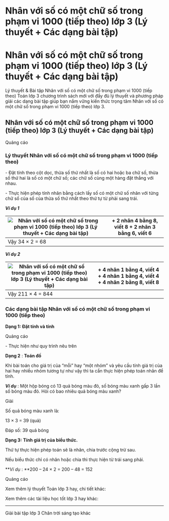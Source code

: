 # Nhân với số có một chữ số trong phạm vi 1000 (tiếp theo) lớp 3 (Lý thuyết + Các dạng bài tập)

# Nhân với số có một chữ số trong phạm vi 1000 (tiếp theo) lớp 3 (Lý thuyết + Các dạng bài tập)

Lý thuyết & Bài tập Nhân với số có một chữ số trong phạm vi 1000 (tiếp theo) Toán lớp 3 chương trình sách mới với đầy đủ lý thuyết và phương pháp giải các dạng bài tập giúp bạn nắm vững kiến thức trọng tâm Nhân với số có một chữ số trong phạm vi 1000 (tiếp theo) lớp 3.

## Nhân với số có một chữ số trong phạm vi 1000 (tiếp theo) lớp 3 (Lý thuyết + Các dạng bài tập)

Quảng cáo

### Lý thuyết Nhân với số có một chữ số trong phạm vi 1000 (tiếp theo)

\- Đặt tính theo cột dọc, thừa số thứ nhất là số có hai hoặc ba chữ số, thừa số thứ hai là số có một chữ số; các chữ số cùng một hàng đặt thẳng với nhau.

\- Thực hiện phép tính nhân bằng cách lấy số có một chữ số nhân với từng chữ số của số của thừa số thứ nhất theo thứ tự từ phải sang trái.

**_Ví dụ 1_**

![Nhân với số có một chữ số trong phạm vi 1000 \(tiếp theo\) lớp 3 \(Lý thuyết + Các dạng bài tập\)](https://vietjack.com/toan-3-ct/images/ly-thuyet-nhan-voi-so-co-mot-chu-so-trong-pham-vi-1000-tiep.PNG) |  \+ 2 nhân 4 bằng 8, viết 8 \+ 2 nhân 3 bằng 6, viết 6  
---|---  
|  Vậy 34 × 2 = 68  
  
**_Ví dụ 2_**

![Nhân với số có một chữ số trong phạm vi 1000 \(tiếp theo\) lớp 3 \(Lý thuyết + Các dạng bài tập\)](https://vietjack.com/toan-3-ct/images/ly-thuyet-nhan-voi-so-co-mot-chu-so-trong-pham-vi-1000-tiep-1.PNG) |  \+ 4 nhân 1 bằng 4, viết 4 \+ 4 nhân 1 bằng 4, viết 4 \+ 4 nhân 2 bằng 8, viết 8  
---|---  
|  Vậy 211 × 4 = 844  
  
### Các dạng bài tập Nhân với số có một chữ số trong phạm vi 1000 (tiếp theo)

**Dạng 1: Đặt tính và tính**

Quảng cáo

\- Thực hiện như quy trình nêu trên

**Dạng 2** : **Toán đố**

Khi bài toán cho giá trị của “mỗi” hay “một nhóm” và yêu cầu tính giá trị của hai hay nhiều nhóm tương tự như vậy thì ta cần thực hiện phép toán nhân để tính.

**_Ví dụ_** : Một hộp bóng có 13 quả bóng màu đỏ, số bóng màu xanh gấp 3 lần số bóng màu đỏ. Hỏi có bao nhiêu quả bóng màu xanh?

Giải

Số quả bóng màu xanh là:

13 × 3 = 39 (quả)

Đáp số: 39 quả bóng

**Dạng 3:** **Tính giá trị của biểu thức.**

Thứ tự thực hiện phép toán sẽ là nhân, chia trước cộng trừ sau.

Nếu biểu thức chỉ có nhân hoặc chia thì thực hiện từ trái sang phải.

**_Ví dụ_ : **200 – 24 × 2 = 200 – 48 = 152

Quảng cáo

Xem thêm lý thuyết Toán lớp 3 hay, chi tiết khác:

Xem thêm các tài liệu học tốt lớp 3 hay khác:

* * *

Giải bài tập lớp 3 Chân trời sáng tạo khác
